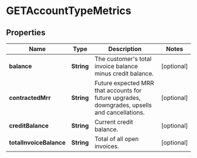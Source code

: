 
# GETAccountTypeMetrics

## Properties
Name | Type | Description | Notes
------------ | ------------- | ------------- | -------------
**balance** | **String** | The customer&#39;s total invoice balance minus credit balance.  |  [optional]
**contractedMrr** | **String** | Future expected MRR that accounts for future upgrades, downgrades, upsells and cancellations.  |  [optional]
**creditBalance** | **String** | Current credit balance.  |  [optional]
**totalInvoiceBalance** | **String** | Total of all open invoices.  |  [optional]



